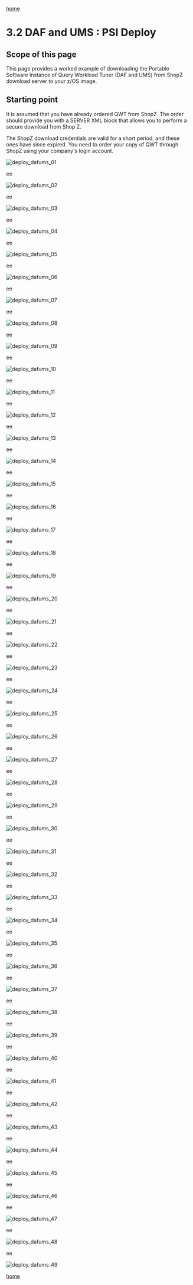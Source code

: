 [home](https://github.com/zeditor01/zowe_db2_tools/blob/main/docs/ZPDT_Build_Path.md)

# 3.2 DAF and UMS : PSI Deploy

## Scope of this page

This page provides a worked example of downloading the Portable Software Instance of Query Workload Tuner (DAF and UMS) from ShopZ download server to your z/OS image.

## Starting point

It is assumed that you have already ordered QWT from ShopZ. The order should provide you with a SERVER XML block that allows you to perform a secure download from Shop Z. 

The ShopZ download credentials are valid for a short period, and these ones have since expired. You need to order your copy of QWT through ShopZ using your company's login account.




![deploy_dafums_01](/images/deploy_dafums_01.jpg)

ee

![deploy_dafums_02](/images/deploy_dafums_02.jpg)

ee

![deploy_dafums_03](/images/deploy_dafums_03.jpg)

ee

![deploy_dafums_04](/images/deploy_dafums_04.jpg)

ee

![deploy_dafums_05](/images/deploy_dafums_05.jpg)

ee

![deploy_dafums_06](/images/deploy_dafums_06.jpg)

ee

![deploy_dafums_07](/images/deploy_dafums_07.jpg)

ee

![deploy_dafums_08](/images/deploy_dafums_08.jpg)

ee

![deploy_dafums_09](/images/deploy_dafums_09.jpg)

ee

![deploy_dafums_10](/images/deploy_dafums_10.jpg)

ee

![deploy_dafums_11](/images/deploy_dafums_11.jpg)

ee

![deploy_dafums_12](/images/deploy_dafums_12.jpg)

ee

![deploy_dafums_13](/images/deploy_dafums_13.jpg)

ee

![deploy_dafums_14](/images/deploy_dafums_14.jpg)

ee

![deploy_dafums_15](/images/deploy_dafums_15.jpg)

ee

![deploy_dafums_16](/images/deploy_dafums_16.jpg)

ee

![deploy_dafums_17](/images/deploy_dafums_17.jpg)

ee

![deploy_dafums_18](/images/deploy_dafums_18.jpg)

ee

![deploy_dafums_19](/images/deploy_dafums_19.jpg)

ee

![deploy_dafums_20](/images/deploy_dafums_20.jpg)

ee

![deploy_dafums_21](/images/deploy_dafums_21.jpg)

ee

![deploy_dafums_22](/images/deploy_dafums_22.jpg)

ee

![deploy_dafums_23](/images/deploy_dafums_23.jpg)

ee

![deploy_dafums_24](/images/deploy_dafums_24.jpg)

ee

![deploy_dafums_25](/images/deploy_dafums_25.jpg)

ee

![deploy_dafums_26](/images/deploy_dafums_26.jpg)

ee

![deploy_dafums_27](/images/deploy_dafums_27.jpg)

ee

![deploy_dafums_28](/images/deploy_dafums_28.jpg)

ee

![deploy_dafums_29](/images/deploy_dafums_29.jpg)

ee

![deploy_dafums_30](/images/deploy_dafums_30.jpg)

ee

![deploy_dafums_31](/images/deploy_dafums_31.jpg)

ee

![deploy_dafums_32](/images/deploy_dafums_32.jpg)

ee

![deploy_dafums_33](/images/deploy_dafums_33.jpg)

ee

![deploy_dafums_34](/images/deploy_dafums_34.jpg)

ee

![deploy_dafums_35](/images/deploy_dafums_35.jpg)

ee

![deploy_dafums_36](/images/deploy_dafums_36.jpg)

ee

![deploy_dafums_37](/images/deploy_dafums_37.jpg)

ee

![deploy_dafums_38](/images/deploy_dafums_38.jpg)

ee

![deploy_dafums_39](/images/deploy_dafums_39.jpg)

ee

![deploy_dafums_40](/images/deploy_dafums_40.jpg)

ee

![deploy_dafums_41](/images/deploy_dafums_41.jpg)

ee

![deploy_dafums_42](/images/deploy_dafums_42.jpg)

ee

![deploy_dafums_43](/images/deploy_dafums_43.jpg)

ee

![deploy_dafums_44](/images/deploy_dafums_44.jpg)

ee

![deploy_dafums_45](/images/deploy_dafums_45.jpg)

ee

![deploy_dafums_46](/images/deploy_dafums_46.jpg)

ee

![deploy_dafums_47](/images/deploy_dafums_47.jpg)

ee

![deploy_dafums_48](/images/deploy_dafums_48.jpg)

ee

![deploy_dafums_49](/images/deploy_dafums_49.jpg)





[home](https://github.com/zeditor01/zowe_db2_tools/blob/main/docs/ZPDT_Build_Path.md)
